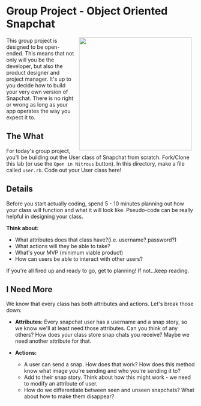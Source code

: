 # Group Project - Object Oriented Snapchat

<img src="https://s3.amazonaws.com/after-school-assets/snapchat.gif" width="300" align="right" hspace="10">

This group project is designed to be open-ended. This means that not only will you be the developer, but also the product designer and project manager. It's up to you decide how to build your very own version of Snapchat. There is no right or wrong as long as your app operates the way you expect it to.

## The What
For today's group project, you'll be building out the User class of Snapchat from scratch. Fork/Clone this lab (or use the `Open in Nitrous` button). In this directory, make a file called `user.rb`. Code out your User class here!

## Details

 Before you start actually coding, spend 5 - 10 minutes planning out how your class will function and what it will look like. Pseudo-code can be really helpful in designing your class.

 **Think about:**
 + What attributes does that class have?(i.e. username? password?)
+ What actions will they be able to take?
+ What's your MVP (minimum viable product)
+  How can users be able to interact with other users?

If you're all fired up and ready to go, get to planning! If not...keep reading.

## I Need More

We know that every class has both attributes and actions. Let's break those down:
+ **Attributes:** Every snapchat user has a username and a snap story, so we know we'll at least need those attributes. Can you think of any others? How does your class store snap chats you receive? Maybe we need another attribute for that.

+ **Actions:** 
  + A user can send a snap. How does that work? How does this method know what image you're sending and who you're sending it to?
  + Add to their snap story. Think about how this might work - we need to modify an attribute of user.
  + How do we differentiate between seen and unseen snapchats? What about how to make them disappear?




